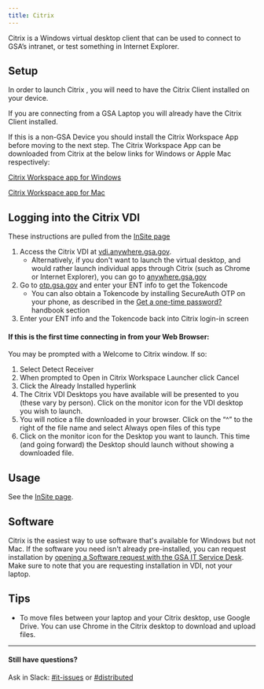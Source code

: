```yaml
---
title: Citrix
---
```


Citrix is a Windows virtual desktop client that can be used to connect to GSA’s intranet, or test something in Internet Explorer.

## Setup
In order to launch Citrix , you will need to have the Citrix Client installed on your device.

If you are connecting from a GSA Laptop you will already have the Citrix Client installed.

If this is a non-GSA Device you should install the Citrix Workspace App before moving to the next step. The Citrix Workspace App can be downloaded from Citrix at the below links for Windows or Apple Mac respectively:

[Citrix Workspace app for Windows](https://www.citrix.com/downloads/workspace-app/windows/workspace-app-for-windows-latest.html)

[Citrix Workspace app for Mac](https://www.citrix.com/downloads/workspace-app/mac/workspace-app-for-mac-latest.html)

## Logging into the Citrix VDI
These instructions are pulled from the [InSite page](https://insite.gsa.gov/employee-resources/information-technology/do-it-yourself-self-help/telework-technology/citrix/citrix-and-citrix-workspace)

1. Access the Citrix VDI at [vdi.anywhere.gsa.gov](https://vdi.anywhere.gsa.gov).
   -  Alternatively, if you don't want to launch the virtual desktop, and would rather launch individual apps through Citrix (such as Chrome or Internet Explorer), you can go to [anywhere.gsa.gov](https://anywhere.gsa.gov/)
1. Go to [otp.gsa.gov](https://otp.gsa.gov) and enter your ENT info to get the Tokencode
   - You can also obtain a Tokencode by installing SecureAuth OTP on your
     phone, as described in the [Get a one-time password?]({{site.baseurl}}/distributed/#get-a-one-time-password)
     handbook section
1. Enter your ENT info and the Tokencode back into Citrix login-in screen

#### If this is the first time connecting in from your Web Browser:
You may be prompted with a Welcome to Citrix window. If so:
1. Select Detect Receiver
1. When prompted to Open in Citrix Workspace Launcher click Cancel
1. Click the Already Installed hyperlink
1. The Citrix VDI Desktops you have available will be presented to you (these vary by person). Click on the monitor icon for the VDI desktop you wish to launch.
1. You will notice a file downloaded in your browser. Click on the “^” to the right of the file name and select Always open files of this type
1.  Click on the monitor icon for the Desktop you want to launch. This time (and going forward) the Desktop should launch without showing a downloaded file.

## Usage

See the [InSite page](https://insite.gsa.gov/employee-resources/information-technology/do-it-yourself-self-help/telework-and-remote-access/citrix/citrix-web-interface).

## Software

Citrix is the easiest way to use software that's available for Windows but not Mac. If the software you need isn't already pre-installed, you can request installation by [opening a Software request with the GSA IT Service Desk](https://gsa.servicenowservices.com/sp/?id=sc_cat_item&sys_id=1bfdfdca78d3a400ce3ddff91a64940b). Make sure to note that you are requesting installation in VDI, not your laptop.

## Tips

- To move files between your laptop and your Citrix desktop, use Google Drive. You can use Chrome in the Citrix desktop to download and upload files.

---

#### Still have questions?

Ask in Slack: [#it-issues](https://gsa-tts.slack.com/messages/it-issues/) or [#distributed](https://gsa-tts.slack.com/messages/distributed/)
